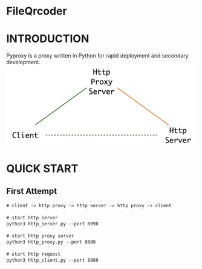 # FileQrcoder
# INTRODUCTION
Pyproxy is a proxy written in Python for rapid deployment and secondary development.
![image](https://github.com/lulinpeng/PyProxy/blob/main/http_proxy.png)
# QUICK START
## First Attempt
```shell
# client -> http proxy -> http server -> http proxy -> client

# start http server
python3 http_server.py --port 8090

# start http proxy server 
python3 http_proxy.py --port 8080

# start http request
python3 http_client.py --port 8080
```